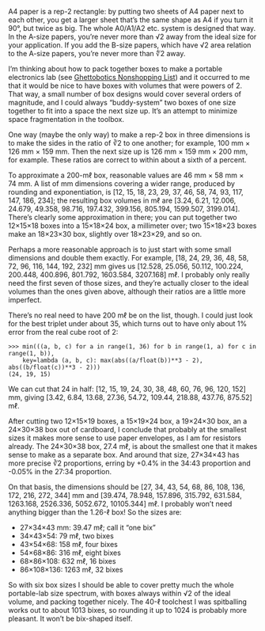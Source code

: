 A4 paper is a rep-2 rectangle: by putting two sheets of A4 paper next
to each other, you get a larger sheet that’s the same shape as A4 if
you turn it 90°, but twice as big.  The whole A0/A1/A2 etc. system is
designed that way.  In the A-size papers, you’re never more than √2
away from the ideal size for your application.  If you add the B-size
papers, which have √2 area relation to the A-size papers, you’re never
more than ∜2 away.

I’m thinking about how to pack together boxes to make a portable
electronics lab (see [Ghettobotics Nonshopping
List](ghettobotics-nonshopping-list.md)) and it occurred to me that it
would be nice to have boxes with volumes that were powers of 2.  That
way, a small number of box designs would cover several orders of
magnitude, and I could always “buddy-system” two boxes of one size
together to fit into a space the next size up.  It’s an attempt to
minimize space fragmentation in the toolbox.

One way (maybe the only way) to make a rep-2 box in three dimensions
is to make the sides in the ratio of ∛2 to one another; for example,
100 mm × 126 mm × 159 mm.  Then the next size up is 126 mm × 159 mm ×
200 mm, for example.  These ratios are correct to within about a sixth
of a percent.

To approximate a 200-mℓ box, reasonable values are 46 mm × 58 mm ×
74 mm.  A list of mm dimensions covering a wider range, produced by
rounding and exponentiation, is [12, 15, 18, 23, 29, 37, 46, 58, 74,
93, 117, 147, 186, 234]; the resulting box volumes in mℓ are [3.24,
6.21, 12.006, 24.679, 49.358, 98.716, 197.432, 399.156, 805.194,
1599.507, 3199.014].  There’s clearly some approximation in there; you
can put together two 12×15×18 boxes into a 15×18×24 box, a millimeter
over; two 15×18×23 boxes make an 18×23×30 box, slightly over 18×23×29,
and so on.

Perhaps a more reasonable approach is to just start with some small
dimensions and double them exactly.  For example, [18, 24, 29, 36, 48,
58, 72, 96, 116, 144, 192, 232] mm gives us [12.528, 25.056, 50.112,
100.224, 200.448, 400.896, 801.792, 1603.584, 3207.168] mℓ.  I
probably only really need the first seven of those sizes, and they’re
actually closer to the ideal volumes than the ones given above,
although their ratios are a little more imperfect.

There’s no real need to have 200 mℓ be on the list, though.  I could
just look for the best triplet under about 35, which turns out to have
only about 1% error from the real cube root of 2:

    >>> min(((a, b, c) for a in range(1, 36) for b in range(1, a) for c in range(1, b)),
        key=lambda (a, b, c): max(abs((a/float(b))**3 - 2), abs((b/float(c))**3 - 2)))
    (24, 19, 15)

We can cut that 24 in half: [12, 15, 19, 24, 30, 38, 48, 60, 76, 96,
120, 152] mm, giving [3.42, 6.84, 13.68, 27.36, 54.72, 109.44, 218.88,
437.76, 875.52] mℓ.

After cutting two 12×15×19 boxes, a 15×19×24 box, a 19×24×30 box, an a
24×30×38 box out of cardboard, I conclude that probably at the
smallest sizes it makes more sense to use paper envelopes, as I am for
resistors already.  The 24×30×38 box, 27.4 mℓ, is about the smallest
one that it makes sense to make as a separate box.  And around that
size, 27×34×43 has more precise ∛2 proportions, erring by +0.4% in the
34:43 proportion and -0.05% in the 27:34 proportion.

On that basis, the dimensions should be [27, 34, 43, 54, 68, 86, 108,
136, 172, 216, 272, 344] mm and [39.474, 78.948, 157.896, 315.792,
631.584, 1263.168, 2526.336, 5052.672, 10105.344] mℓ.  I probably
won’t need anything bigger than the 1.26-ℓ box!  So the sizes are:

- 27×34×43 mm: 39.47 mℓ; call it “one bix”
- 34×43×54: 79 mℓ, two bixes
- 43×54×68: 158 mℓ, four bixes
- 54×68×86: 316 mℓ, eight bixes
- 68×86×108: 632 mℓ, 16 bixes
- 86×108×136: 1263 mℓ, 32 bixes

So with six box sizes I should be able to cover pretty much the whole
portable-lab size spectrum, with boxes always within √2 of the ideal
volume, and packing together nicely.  The 40-ℓ toolchest I was
spitballing works out to about 1013 bixes, so rounding it up to 1024
is probably more pleasant.  It won’t be bix-shaped itself.
